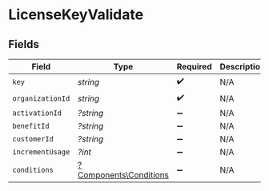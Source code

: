 # LicenseKeyValidate


## Fields

| Field                                                           | Type                                                            | Required                                                        | Description                                                     |
| --------------------------------------------------------------- | --------------------------------------------------------------- | --------------------------------------------------------------- | --------------------------------------------------------------- |
| `key`                                                           | *string*                                                        | :heavy_check_mark:                                              | N/A                                                             |
| `organizationId`                                                | *string*                                                        | :heavy_check_mark:                                              | N/A                                                             |
| `activationId`                                                  | *?string*                                                       | :heavy_minus_sign:                                              | N/A                                                             |
| `benefitId`                                                     | *?string*                                                       | :heavy_minus_sign:                                              | N/A                                                             |
| `customerId`                                                    | *?string*                                                       | :heavy_minus_sign:                                              | N/A                                                             |
| `incrementUsage`                                                | *?int*                                                          | :heavy_minus_sign:                                              | N/A                                                             |
| `conditions`                                                    | [?Components\Conditions](../../Models/Components/Conditions.md) | :heavy_minus_sign:                                              | N/A                                                             |